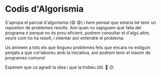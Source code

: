# Codis d'Algorismia

S'apropa el parcial d'algorismia (:anguished: :anguished:) i hem pensat que estaria bé tenir un repositori de problemes resolts. Així quan no sapiguem què falla del programa o perquè no és prou eficient, podrem consultar el d'algú altre, veure com ho ha resolt, i intentar així entendre el problema.

Us animem a tots els que tingueu problemes fets que encara no estiguin penjats a que col·laboreu amb la iniciativa, així podrem tenir el màxim de programes comuns!

Esperem que us agradi la idea i que la trobeu útil. :green_heart: :blush:

